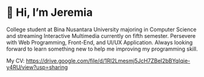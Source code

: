 # 👋 Hi, I’m Jeremia
College student at Bina Nusantara University majoring in Computer Science and streaming Interactive Multimedia currently on fifth semester. Persevere with Web Programming, Front-End, and UI/UX Application. Always looking forward to learn something new to help me improving my programming skill.

My CV: https://drive.google.com/file/d/1RI2Lmesmj5JcH7ZBeI2bBYqIqie-y4RU/view?usp=sharing
